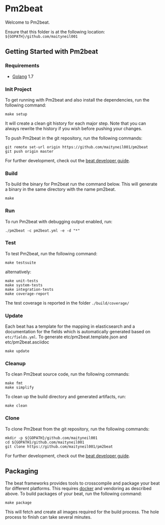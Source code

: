 # Pm2beat

Welcome to Pm2beat.

Ensure that this folder is at the following location:
`${GOPATH}/github.com/maityneil001`

## Getting Started with Pm2beat

### Requirements

* [Golang](https://golang.org/dl/) 1.7

### Init Project
To get running with Pm2beat and also install the
dependencies, run the following command:

```
make setup
```

It will create a clean git history for each major step. Note that you can always rewrite the history if you wish before pushing your changes.

To push Pm2beat in the git repository, run the following commands:

```
git remote set-url origin https://github.com/maityneil001/pm2beat
git push origin master
```

For further development, check out the [beat developer guide](https://www.elastic.co/guide/en/beats/libbeat/current/new-beat.html).

### Build

To build the binary for Pm2beat run the command below. This will generate a binary
in the same directory with the name pm2beat.

```
make
```


### Run

To run Pm2beat with debugging output enabled, run:

```
./pm2beat -c pm2beat.yml -e -d "*"
```


### Test

To test Pm2beat, run the following command:

```
make testsuite
```

alternatively:
```
make unit-tests
make system-tests
make integration-tests
make coverage-report
```

The test coverage is reported in the folder `./build/coverage/`

### Update

Each beat has a template for the mapping in elasticsearch and a documentation for the fields
which is automatically generated based on `etc/fields.yml`.
To generate etc/pm2beat.template.json and etc/pm2beat.asciidoc

```
make update
```


### Cleanup

To clean  Pm2beat source code, run the following commands:

```
make fmt
make simplify
```

To clean up the build directory and generated artifacts, run:

```
make clean
```


### Clone

To clone Pm2beat from the git repository, run the following commands:

```
mkdir -p ${GOPATH}/github.com/maityneil001
cd ${GOPATH}/github.com/maityneil001
git clone https://github.com/maityneil001/pm2beat
```


For further development, check out the [beat developer guide](https://www.elastic.co/guide/en/beats/libbeat/current/new-beat.html).


## Packaging

The beat frameworks provides tools to crosscompile and package your beat for different platforms. This requires [docker](https://www.docker.com/) and vendoring as described above. To build packages of your beat, run the following command:

```
make package
```

This will fetch and create all images required for the build process. The hole process to finish can take several minutes.
